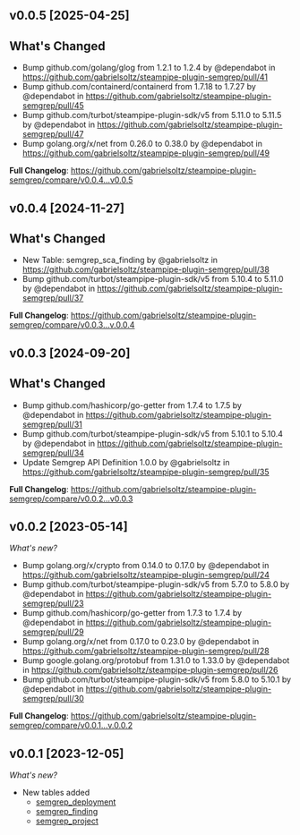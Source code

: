 ## v0.0.5 [2025-04-25]

## What's Changed
* Bump github.com/golang/glog from 1.2.1 to 1.2.4 by @dependabot in https://github.com/gabrielsoltz/steampipe-plugin-semgrep/pull/41
* Bump github.com/containerd/containerd from 1.7.18 to 1.7.27 by @dependabot in https://github.com/gabrielsoltz/steampipe-plugin-semgrep/pull/45
* Bump github.com/turbot/steampipe-plugin-sdk/v5 from 5.11.0 to 5.11.5 by @dependabot in https://github.com/gabrielsoltz/steampipe-plugin-semgrep/pull/47
* Bump golang.org/x/net from 0.26.0 to 0.38.0 by @dependabot in https://github.com/gabrielsoltz/steampipe-plugin-semgrep/pull/49


**Full Changelog**: https://github.com/gabrielsoltz/steampipe-plugin-semgrep/compare/v0.0.4...v0.0.5

## v0.0.4 [2024-11-27]

## What's Changed

- New Table: semgrep_sca_finding by @gabrielsoltz in https://github.com/gabrielsoltz/steampipe-plugin-semgrep/pull/38
- Bump github.com/turbot/steampipe-plugin-sdk/v5 from 5.10.4 to 5.11.0 by @dependabot in https://github.com/gabrielsoltz/steampipe-plugin-semgrep/pull/37

**Full Changelog**: https://github.com/gabrielsoltz/steampipe-plugin-semgrep/compare/v0.0.3...v.0.0.4

## v0.0.3 [2024-09-20]

## What's Changed

- Bump github.com/hashicorp/go-getter from 1.7.4 to 1.7.5 by @dependabot in https://github.com/gabrielsoltz/steampipe-plugin-semgrep/pull/31
- Bump github.com/turbot/steampipe-plugin-sdk/v5 from 5.10.1 to 5.10.4 by @dependabot in https://github.com/gabrielsoltz/steampipe-plugin-semgrep/pull/34
- Update Semgrep API Definition 1.0.0 by @gabrielsoltz in https://github.com/gabrielsoltz/steampipe-plugin-semgrep/pull/35

**Full Changelog**: https://github.com/gabrielsoltz/steampipe-plugin-semgrep/compare/v0.0.2...v0.0.3

## v0.0.2 [2023-05-14]

_What's new?_

- Bump golang.org/x/crypto from 0.14.0 to 0.17.0 by @dependabot in https://github.com/gabrielsoltz/steampipe-plugin-semgrep/pull/24
- Bump github.com/turbot/steampipe-plugin-sdk/v5 from 5.7.0 to 5.8.0 by @dependabot in https://github.com/gabrielsoltz/steampipe-plugin-semgrep/pull/23
- Bump github.com/hashicorp/go-getter from 1.7.3 to 1.7.4 by @dependabot in https://github.com/gabrielsoltz/steampipe-plugin-semgrep/pull/29
- Bump golang.org/x/net from 0.17.0 to 0.23.0 by @dependabot in https://github.com/gabrielsoltz/steampipe-plugin-semgrep/pull/28
- Bump google.golang.org/protobuf from 1.31.0 to 1.33.0 by @dependabot in https://github.com/gabrielsoltz/steampipe-plugin-semgrep/pull/26
- Bump github.com/turbot/steampipe-plugin-sdk/v5 from 5.8.0 to 5.10.1 by @dependabot in https://github.com/gabrielsoltz/steampipe-plugin-semgrep/pull/30

**Full Changelog**: https://github.com/gabrielsoltz/steampipe-plugin-semgrep/compare/v0.0.1...v.0.0.2

## v0.0.1 [2023-12-05]

_What's new?_

- New tables added
  - [semgrep_deployment](https://hub.steampipe.io/plugins/gabrielsoltz/semgrep/table_semgrep_deployment.go)
  - [semgrep_finding](https://hub.steampipe.io/plugins/gabrielsoltz/semgrep/table_semgrep_finding.go)
  - [semgrep_project](https://hub.steampipe.io/plugins/gabrielsoltz/semgrep/table_semgrep_project.go)
